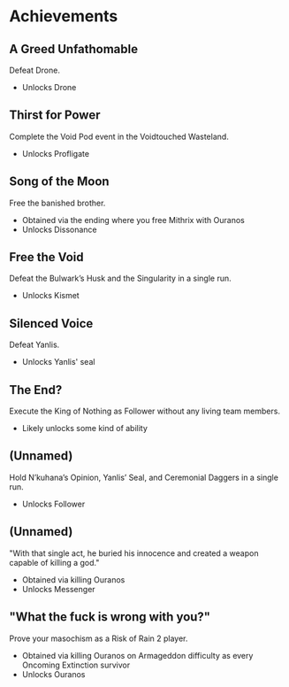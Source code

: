 # Achievements

## A Greed Unfathomable
Defeat Drone.
- Unlocks Drone

## Thirst for Power
Complete the Void Pod event in the Voidtouched Wasteland.
- Unlocks Profligate 

## Song of the Moon
Free the banished brother.
- Obtained via the ending where you free Mithrix with Ouranos
- Unlocks Dissonance

## Free the Void
Defeat the Bulwark’s Husk and the Singularity in a single run.
- Unlocks Kismet

## Silenced Voice
Defeat Yanlis.
- Unlocks Yanlis' seal

## The End?
Execute the King of Nothing as Follower without any living team members.
- Likely unlocks some kind of ability

## (Unnamed)
Hold N’kuhana’s Opinion, Yanlis’ Seal, and Ceremonial Daggers in a single run.
- Unlocks Follower

## (Unnamed)
"With that single act, he buried his innocence and created a weapon capable of killing a god."
- Obtained via killing Ouranos
- Unlocks Messenger

## "What the fuck is wrong with you?"
Prove your masochism as a Risk of Rain 2 player.
- Obtained via killing Ouranos on Armageddon difficulty as every Oncoming Extinction survivor
- Unlocks Ouranos
